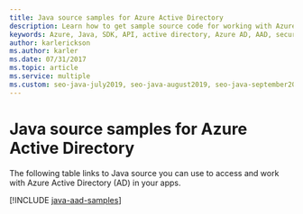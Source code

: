 ```yaml
---
title: Java source samples for Azure Active Directory
description: Learn how to get sample source code for working with Azure Active Directory (AD) from your Java apps.
keywords: Azure, Java, SDK, API, active directory, Azure AD, AAD, security, log in, authentication, SSO, SAML
author: karlerickson
ms.author: karler
ms.date: 07/31/2017
ms.topic: article
ms.service: multiple
ms.custom: seo-java-july2019, seo-java-august2019, seo-java-september2019, devx-track-java
---
```


# Java source samples for Azure Active Directory

The following table links to Java source you can use to access and work with Azure Active Directory (AD) in your apps.

[!INCLUDE [java-aad-samples](includes/java-aad-samples.md)]
